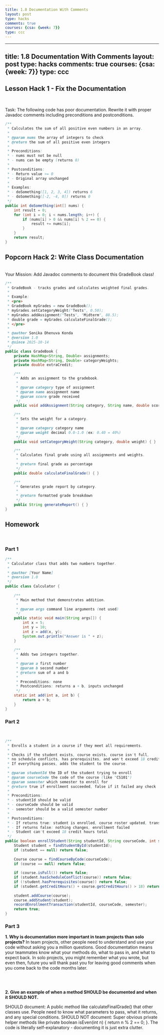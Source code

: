 ```yaml
---
title: 1.8 Documentation With Comments
layout: post
type: hacks
comments: true
courses: {csa: {week: 7}}
type: ccc
---
```


---
title: 1.8 Documentation With Comments
layout: post
type: hacks
comments: true
courses: {csa: {week: 7}}
type: ccc
---

## Lesson Hack 1 - Fix the Documentation
<br>

Task: The following code has poor documentation. Rewrite it with proper Javadoc comments including preconditions and postconditions.
```java
/**
 * Calculates the sum of all positive even numbers in an array.
 * 
 * @param nums the array of integers to check
 * @return the sum of all positive even integers
 * 
 * Preconditions:
 * - nums must not be null
 * - nums can be empty (returns 0)
 * 
 * Postconditions:
 * - Return value >= 0
 * - Original array unchanged
 * 
 * Examples:
 * - doSomething([1, 2, 3, 4]) returns 6
 * - doSomething([-2, -4, 0]) returns 0
 */
public int doSomething(int[] nums) {
    int result = 0;
    for (int i = 0; i < nums.length; i++) {
        if (nums[i] > 0 && nums[i] % 2 == 0) {
            result += nums[i];
        }
    }
    return result;
}
```

## Popcorn Hack 2: Write Class Documentation
<br>
Your Mission: Add Javadoc comments to document this GradeBook class!

```java
/**
 * GradeBook - tracks grades and calculates weighted final grades.
 * 
 * Example:
 * <pre>
 * GradeBook myGrades = new GradeBook();
 * myGrades.setCategoryWeight("Tests", 0.50);
 * myGrades.addAssignment("Tests", "Midterm", 88.5);
 * double grade = myGrades.calculateFinalGrade();
 * </pre>
 * 
 * @author Sonika Dhenuva Konda
 * @version 1.0
 * @since 2025-10-14
 */
public class GradeBook {
    private HashMap<String, Double> assignments;
    private HashMap<String, Double> categoryWeights;
    private double extraCredit;

    /**
     * Adds an assignment to the gradebook.
     * 
     * @param category type of assignment
     * @param name assignment name
     * @param score grade received
     */
    public void addAssignment(String category, String name, double score) { }

    /**
     * Sets the weight for a category.
     * 
     * @param category category name
     * @param weight decimal 0.0-1.0 (ex: 0.40 = 40%)
     */
    public void setCategoryWeight(String category, double weight) { }

    /**
     * Calculates final grade using all assignments and weights.
     * 
     * @return final grade as percentage
     */
    public double calculateFinalGrade() { }

    /**
     * Generates grade report by category.
     * 
     * @return formatted grade breakdown
     */
    public String generateReport() { }
}
```


## Homework
<br>

### Part 1
```java
/**
 * Calculator class that adds two numbers together.
 * 
 * @author [Your Name]
 * @version 1.0
 */
public class Calculator {
    
    /**
     * Main method that demonstrates addition.
     * 
     * @param args command line arguments (not used)
     */
    public static void main(String args[]) {
        int x = 5;
        int y = 10;
        int z = add(x, y);
        System.out.println("Answer is " + z);
    }
    
    /**
     * Adds two integers together.
     * 
     * @param a first number
     * @param b second number
     * @return sum of a and b
     * 
     * Preconditions: none
     * Postconditions: returns a + b, inputs unchanged
     */
    static int add(int a, int b) {
        return a + b;
    }
}

```

### Part 2
<br>

```java
/**
 * Enrolls a student in a course if they meet all requirements.
 * 
 * Checks if the student exists, course exists, course isn't full,
 * no schedule conflicts, has prerequisites, and won't exceed 18 credit hours.
 * If everything passes, adds the student to the course.
 * 
 * @param studentId the ID of the student trying to enroll
 * @param courseCode the code of the course (like "CS101")
 * @param semester which semester to enroll for
 * @return true if enrollment succeeded, false if it failed any check
 * 
 * Preconditions:
 * - studentId should be valid
 * - courseCode should be valid
 * - semester should be a valid semester number
 * 
 * Postconditions:
 * - If returns true: student is enrolled, course roster updated, transaction recorded
 * - If returns false: nothing changes, enrollment failed
 * - Student can't exceed 18 credit hours total
 */
public boolean enrollStudent(String studentId, String courseCode, int semester) {
    Student student = findStudentById(studentId);
    if (student == null) return false;
    
    Course course = findCourseByCode(courseCode);
    if (course == null) return false;
    
    if (course.isFull()) return false;
    if (student.hasScheduleConflict(course)) return false;
    if (!student.hasPrerequisites(course)) return false;
    if (student.getCreditHours() + course.getCreditHours() > 18) return false;
    
    student.addCourse(course);
    course.addStudent(student);
    recordEnrollmentTransaction(studentId, courseCode, semester);
    return true;
}

```
### Part 3

**1. Why is documentation more important in team projects than solo projects?**
In team projects, other people need to understand and use your code without asking you a million questions. Good documentation means your teammates know what your methods do, what to pass in, and what to expect back. In solo projects, you might remember what you wrote, but even then, future you will thank past you for leaving good comments when you come back to the code months later.

<br>
<br>

**2. Give an example of when a method SHOULD be documented and when it SHOULD NOT.**

SHOULD document: A public method like calculateFinalGrade() that other classes use. People need to know what parameters to pass, what it returns, and any special conditions.
SHOULD NOT document: Super obvious private helper methods like private boolean isEven(int n) { return n % 2 == 0; }. The code is literally self-explanatory - documenting it is just extra clutter.